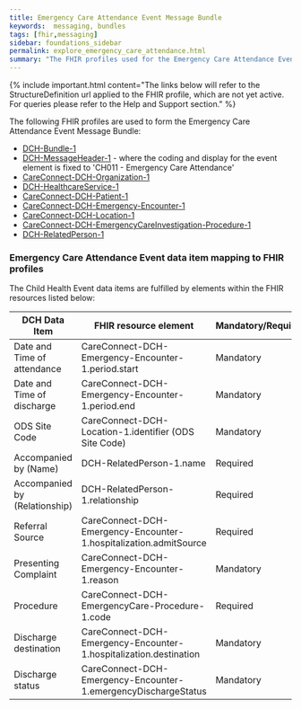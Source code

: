 ```yaml
---
title: Emergency Care Attendance Event Message Bundle
keywords:  messaging, bundles
tags: [fhir,messaging]
sidebar: foundations_sidebar
permalink: explore_emergency_care_attendance.html
summary: "The FHIR profiles used for the Emergency Care Attendance Event Message Bundle"
---
```


{% include important.html content="The links below will refer to the StructureDefinition url applied to the FHIR profile, which are not yet active. For queries please refer to the Help and Support section." %} 

The following FHIR profiles are used to form the Emergency Care Attendance Event Message Bundle:

- [DCH-Bundle-1](https://fhir.nhs.uk/STU3/StructureDefinition/DCH-Bundle-1)
- [DCH-MessageHeader-1](https://fhir.nhs.uk/STU3/StructureDefinition/DCH-MessageHeader-1) - where the coding and display for the event element is fixed to 'CH011 - Emergency Care Attendance'
- [CareConnect-DCH-Organization-1](https://fhir.nhs.uk/STU3/StructureDefinition/CareConnect-DCH-Organization-1)
- [DCH-HealthcareService-1](https://fhir.nhs.uk/STU3/StructureDefinition/DCH-HealthcareService-1)
- [CareConnect-DCH-Patient-1](https://fhir.nhs.uk/STU3/StructureDefinition/CareConnect-DCH-Patient-1)
- [CareConnect-DCH-Emergency-Encounter-1](https://fhir.nhs.uk/STU3/StructureDefinition/CareConnect-DCH-Emergency-Encounter-1)
- [CareConnect-DCH-Location-1](https://fhir.nhs.uk/STU3/StructureDefinition/CareConnect-DCH-Location-1)
- [CareConnect-DCH-EmergencyCareInvestigation-Procedure-1](https://fhir.nhs.uk/STU3/StructureDefinition/CareConnect-DCH-EmergencyCareInvestigation-Procedure-1)
- [DCH-RelatedPerson-1](https://fhir.nhs.uk/STU3/StructureDefinition/DCH-RelatedPerson-1)

### Emergency Care Attendance Event data item mapping to FHIR profiles ###

The Child Health Event data items are fulfilled by elements within the FHIR resources listed below:

| DCH Data Item                 | FHIR resource element                                                      | Mandatory/Required/Optional |
|-------------------------------|----------------------------------------------------------------------------|-----------------------------|
| Date and Time of attendance   | CareConnect-DCH-Emergency-Encounter-1.period.start                         | Mandatory                   |
| Date and Time of discharge    | CareConnect-DCH-Emergency-Encounter-1.period.end                           | Mandatory                   |
| ODS Site Code                 | CareConnect-DCH-Location-1.identifier (ODS Site Code)                      | Mandatory                   |
| Accompanied by (Name)         | DCH-RelatedPerson-1.name                                                   | Required                    |
| Accompanied by (Relationship) | DCH-RelatedPerson-1.relationship                                           | Required                    |
| Referral Source               | CareConnect-DCH-Emergency-Encounter-1.hospitalization.admitSource          | Required                    |
| Presenting Complaint          | CareConnect-DCH-Emergency-Encounter-1.reason                               | Mandatory                   |
| Procedure                     | CareConnect-DCH-EmergencyCare-Procedure-1.code                | Required                    |
| Discharge destination         | CareConnect-DCH-Emergency-Encounter-1.hospitalization.destination                 | Mandatory                   |
| Discharge status              | CareConnect-DCH-Emergency-Encounter-1.emergencyDischargeStatus | Mandatory                   |